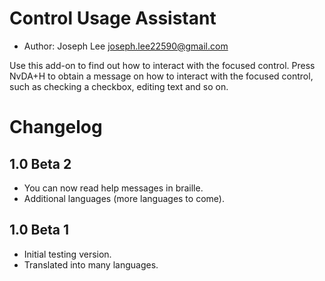 # Control Usage Assistant #

* Author: Joseph Lee <joseph.lee22590@gmail.com>

Use this add-on to find out how to interact with the focused control. Press NvDA+H to obtain a message on how to interact with the focused control, such as checking a checkbox, editing text and so on.

# Changelog #

## 1.0 Beta 2 ##

* You can now read help messages in braille.
* Additional languages (more languages to come).

## 1.0 Beta 1 ##

* Initial testing version.
* Translated into many languages.

